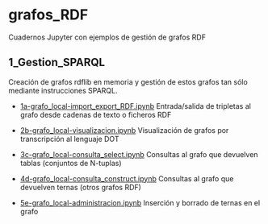 # grafos_RDF
Cuadernos Jupyter con ejemplos de gestión de grafos RDF

## 1_Gestion_SPARQL
Creación de grafos rdflib en memoria y gestión de estos grafos tan sólo mediante instrucciones SPARQL.

+ [1a-grafo_local-import_export_RDF.ipynb](https://github.com/jlfvindel/grafos_RDF/blob/main/1_Gestion_SPARQL/1a-grafo_local-import_export_RDF.ipynb)  Entrada/salida de tripletas al grafo desde cadenas de texto o ficheros RDF

+ [2b-grafo_local-visualizacion.ipynb](https://github.com/jlfvindel/grafos_RDF/blob/main/1_Gestion_SPARQL/1b-grafo_local-visualizacion.ipynb)  Visualización de grafos por transcripción al lenguaje DOT

+ [3c-grafo_local-consulta_select.ipynb](https://github.com/jlfvindel/grafos_RDF/blob/main/1_Gestion_SPARQL/1c-grafo_local-consulta_select.ipynb)  Consultas al grafo que devuelven tablas (conjuntos de N-tuplas)

+ [4d-grafo_local-consulta_construct.ipynb](https://github.com/jlfvindel/grafos_RDF/blob/main/1_Gestion_SPARQL/1d-grafo_local-consulta_construct.ipynb)  Consultas al grafo que devuelven ternas (otros grafos RDF)

+ [5e-grafo_local-administracion.ipynb](https://github.com/jlfvindel/grafos_RDF/blob/main/1_Gestion_SPARQL/1e-grafo_local-administracion.ipynb)  Inserción y borrado de ternas en el grafo
